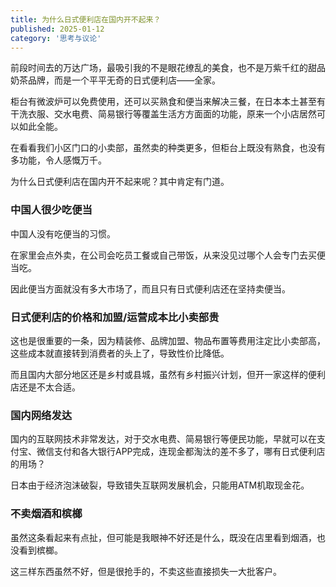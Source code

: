 ```yaml
---
title: 为什么日式便利店在国内开不起来？
published: 2025-01-12
category: '思考与议论'
---
```


前段时间去的万达广场，最吸引我的不是眼花缭乱的美食，也不是万紫千红的甜品奶茶品牌，而是一个平平无奇的日式便利店——全家。

柜台有微波炉可以免费使用，还可以买熟食和便当来解决三餐，在日本本土甚至有干洗衣服、交水电费、简易银行等覆盖生活方方面面的功能，原来一个小店居然可以如此全能。

在看看我们小区门口的小卖部，虽然卖的种类更多，但柜台上既没有熟食，也没有多功能，令人感慨万千。

为什么日式便利店在国内开不起来呢？其中肯定有门道。

### 中国人很少吃便当

中国人没有吃便当的习惯。

在家里会点外卖，在公司会吃员工餐或自己带饭，从来没见过哪个人会专门去买便当吃。

因此便当方面就没有多大市场了，而且只有日式便利店还在坚持卖便当。

### 日式便利店的价格和加盟/运营成本比小卖部贵

这也是很重要的一条，因为精装修、品牌加盟、物品布置等费用注定比小卖部高，这些成本就直接转到消费者的头上了，导致性价比降低。

而且国内大部分地区还是乡村或县城，虽然有乡村振兴计划，但开一家这样的便利店还是不太合适。

### 国内网络发达

国内的互联网技术非常发达，对于交水电费、简易银行等便民功能，早就可以在支付宝、微信支付和各大银行APP完成，连现金都淘汰的差不多了，哪有日式便利店的用场？

日本由于经济泡沫破裂，导致错失互联网发展机会，只能用ATM机取现金花。

### 不卖烟酒和槟榔

虽然这条看起来有点扯，但可能是我眼神不好还是什么，既没在店里看到烟酒，也没看到槟榔。

这三样东西虽然不好，但是很抢手的，不卖这些直接损失一大批客户。